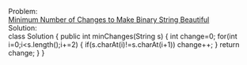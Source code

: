 Problem:
<br>
[Minimum Number of Changes to Make Binary String Beautiful](https://leetcode.com/problems/minimum-number-of-changes-to-make-binary-string-beautiful/description/)
<br>
Solution:
<br>
class Solution {
    public int minChanges(String s) {
        int change=0;
        for(int i=0;i<s.length();i+=2)
        {
            if(s.charAt(i)!=s.charAt(i+1))
            change++;
        }
        return change;
    }
}